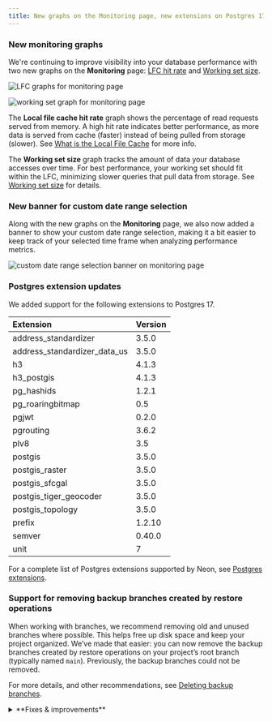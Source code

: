 ```yaml
---
title: New graphs on the Monitoring page, new extensions on Postgres 17, and more
---
```


### New monitoring graphs

We're continuing to improve visibility into your database performance with two new graphs on the **Monitoring** page: [LFC hit rate](/docs/introduction/monitoring-page#local-file-cache-hit-rate) and [Working set size](/docs/introduction/monitoring-page#working-set-size).

<div style={{ display: 'flex' }}>
  <div style={{ flex: 1, paddingRight: '20px' }}>

![LFC graphs for monitoring page ](/docs/introduction/local_file_cache_hit_rate.png)

  </div>
  <div style={{ flex: 1 }}>

![working set graph for monitoring page](/docs/introduction/working_set_size.png)

  </div>
</div>

The **Local file cache hit rate** graph shows the percentage of read requests served from memory. A high hit rate indicates better performance, as more data is served from cache (faster) instead of being pulled from storage (slower). See [What is the Local File Cache](/docs/extensions/neon#what-is-the-local-file-cache) for more info.

The **Working set size** graph tracks the amount of data your database accesses over time. For best performance, your working set should fit within the LFC, minimizing slower queries that pull data from storage. See [Working set size](/docs/introduction/monitoring-page#working-set-size) for details.

### New banner for custom date range selection

Along with the new graphs on the **Monitoring** page, we also now added a banner to show your custom date range selection, making it a bit easier to keep track of your selected time frame when analyzing performance metrics.

![custom date range selection banner on monitoring page](/docs/relnotes/monitoring_custom_range.png)

### Postgres extension updates

We added support for the following extensions to Postgres 17.

| Extension                    | Version |
| :--------------------------- | :------ |
| address_standardizer         | 3.5.0   |
| address_standardizer_data_us | 3.5.0   |
| h3                           | 4.1.3   |
| h3_postgis                   | 4.1.3   |
| pg_hashids                   | 1.2.1   |
| pg_roaringbitmap             | 0.5     |
| pgjwt                        | 0.2.0   |
| pgrouting                    | 3.6.2   |
| plv8                         | 3.5     |
| postgis                      | 3.5.0   |
| postgis_raster               | 3.5.0   |
| postgis_sfcgal               | 3.5.0   |
| postgis_tiger_geocoder       | 3.5.0   |
| postgis_topology             | 3.5.0   |
| prefix                       | 1.2.10  |
| semver                       | 0.40.0  |
| unit                         | 7       |

For a complete list of Postgres extensions supported by Neon, see [Postgres extensions](/docs/extensions/pg-extensions).

### Support for removing backup branches created by restore operations

When working with branches, we recommend removing old and unused branches where possible. This helps free up disk space and keep your project organized. We’ve made that easier: you can now remove the backup branches created by restore operations on your project’s root branch (typically named `main`). Previously, the backup branches could not be removed.

For more details, and other recommendations, see [Deleting backup branches](/docs/guides/branch-restore#deleting-backup-branches).

<details>
<summary>**Fixes & improvements**</summary>

- **Added email verification for Microsoft login**

  - New users signing in with Microsoft need to verify their email.
  - Existing users linking a Microsoft account will receive an email to complete the linking process.

- **Neon API change**

  Removed the deprecated `/consumption/projects` endpoint entirely from the API.

- **Fixes**
  - Fixed an issue where Free Plan users were sometimes unable to select a paid plan after their previous selection failed to register.
  - Fixed a problem with the Support form that became unresponsive when switching between Organizations.

</details>
